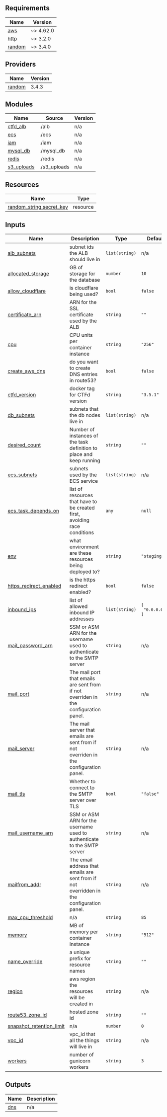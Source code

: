 ## Requirements

| Name | Version |
|------|---------|
| <a name="requirement_aws"></a> [aws](#requirement\_aws) | ~> 4.62.0 |
| <a name="requirement_http"></a> [http](#requirement\_http) | ~> 3.2.0 |
| <a name="requirement_random"></a> [random](#requirement\_random) | ~> 3.4.0 |

## Providers

| Name | Version |
|------|---------|
| <a name="provider_random"></a> [random](#provider\_random) | 3.4.3 |

## Modules

| Name | Source | Version |
|------|--------|---------|
| <a name="module_ctfd_alb"></a> [ctfd\_alb](#module\_ctfd\_alb) | ./alb | n/a |
| <a name="module_ecs"></a> [ecs](#module\_ecs) | ./ecs | n/a |
| <a name="module_iam"></a> [iam](#module\_iam) | ./iam | n/a |
| <a name="module_mysql_db"></a> [mysql\_db](#module\_mysql\_db) | ./mysql_db | n/a |
| <a name="module_redis"></a> [redis](#module\_redis) | ./redis | n/a |
| <a name="module_s3_uploads"></a> [s3\_uploads](#module\_s3\_uploads) | ./s3_uploads | n/a |

## Resources

| Name | Type |
|------|------|
| [random_string.secret_key](https://registry.terraform.io/providers/hashicorp/random/latest/docs/resources/string) | resource |

## Inputs

| Name | Description | Type | Default | Required |
|------|-------------|------|---------|:--------:|
| <a name="input_alb_subnets"></a> [alb\_subnets](#input\_alb\_subnets) | subnet ids the ALB should live in | `list(string)` | n/a | yes |
| <a name="input_allocated_storage"></a> [allocated\_storage](#input\_allocated\_storage) | GB of storage for the database | `number` | `10` | no |
| <a name="input_allow_cloudflare"></a> [allow\_cloudflare](#input\_allow\_cloudflare) | is cloudflare being used? | `bool` | `false` | no |
| <a name="input_certificate_arn"></a> [certificate\_arn](#input\_certificate\_arn) | ARN for the SSL certificate used by the ALB | `string` | `""` | no |
| <a name="input_cpu"></a> [cpu](#input\_cpu) | CPU units per container instance | `string` | `"256"` | no |
| <a name="input_create_aws_dns"></a> [create\_aws\_dns](#input\_create\_aws\_dns) | do you want to create DNS entries in route53? | `bool` | `false` | no |
| <a name="input_ctfd_version"></a> [ctfd\_version](#input\_ctfd\_version) | docker tag for CTFd version | `string` | `"3.5.1"` | no |
| <a name="input_db_subnets"></a> [db\_subnets](#input\_db\_subnets) | subnets that the db nodes live in | `list(string)` | n/a | yes |
| <a name="input_desired_count"></a> [desired\_count](#input\_desired\_count) | Number of instances of the task definition to place and keep running | `string` | `""` | no |
| <a name="input_ecs_subnets"></a> [ecs\_subnets](#input\_ecs\_subnets) | subnets used by the ECS service | `list(string)` | n/a | yes |
| <a name="input_ecs_task_depends_on"></a> [ecs\_task\_depends\_on](#input\_ecs\_task\_depends\_on) | list of resources that have to be created first, avoiding race conditions | `any` | `null` | no |
| <a name="input_env"></a> [env](#input\_env) | what environment are these resources being deployed to? | `string` | `"staging"` | no |
| <a name="input_https_redirect_enabled"></a> [https\_redirect\_enabled](#input\_https\_redirect\_enabled) | is the https redirect enabled? | `bool` | `false` | no |
| <a name="input_inbound_ips"></a> [inbound\_ips](#input\_inbound\_ips) | list of allowed inbound IP addresses | `list(string)` | <pre>[<br>  "0.0.0.0/0"<br>]</pre> | no |
| <a name="input_mail_password_arn"></a> [mail\_password\_arn](#input\_mail\_password\_arn) | SSM or ASM ARN for the username used to authenticate to the SMTP server | `string` | n/a | yes |
| <a name="input_mail_port"></a> [mail\_port](#input\_mail\_port) | The mail port that emails are sent from if not overriden in the configuration panel. | `string` | n/a | yes |
| <a name="input_mail_server"></a> [mail\_server](#input\_mail\_server) | The mail server that emails are sent from if not overriden in the configuration panel. | `string` | n/a | yes |
| <a name="input_mail_tls"></a> [mail\_tls](#input\_mail\_tls) | Whether to connect to the SMTP server over TLS | `bool` | `"false"` | no |
| <a name="input_mail_username_arn"></a> [mail\_username\_arn](#input\_mail\_username\_arn) | SSM or ASM ARN for the username used to authenticate to the SMTP server | `string` | n/a | yes |
| <a name="input_mailfrom_addr"></a> [mailfrom\_addr](#input\_mailfrom\_addr) | The email address that emails are sent from if not overridden in the configuration panel. | `string` | n/a | yes |
| <a name="input_max_cpu_threshold"></a> [max\_cpu\_threshold](#input\_max\_cpu\_threshold) | n/a | `string` | `85` | no |
| <a name="input_memory"></a> [memory](#input\_memory) | MB of memory per container instance | `string` | `"512"` | no |
| <a name="input_name_override"></a> [name\_override](#input\_name\_override) | a unique prefix for resource names | `string` | `""` | no |
| <a name="input_region"></a> [region](#input\_region) | aws region the resources will be created in | `string` | n/a | yes |
| <a name="input_route53_zone_id"></a> [route53\_zone\_id](#input\_route53\_zone\_id) | hosted zone id | `string` | `""` | no |
| <a name="input_snapshot_retention_limit"></a> [snapshot\_retention\_limit](#input\_snapshot\_retention\_limit) | n/a | `number` | `0` | no |
| <a name="input_vpc_id"></a> [vpc\_id](#input\_vpc\_id) | vpc\_id that all the things will live in | `string` | n/a | yes |
| <a name="input_workers"></a> [workers](#input\_workers) | number of gunicorn workers | `string` | `3` | no |

## Outputs

| Name | Description |
|------|-------------|
| <a name="output_dns"></a> [dns](#output\_dns) | n/a |
